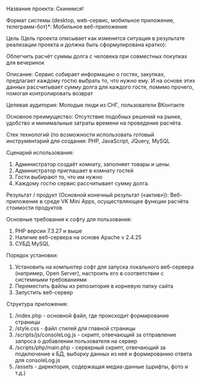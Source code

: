 Название проекта: Скинемся!

Формат системы (desktop, web-сервис, мобильное приложение, телеграмм-бот)*: 
Мобильное веб-приложение

Цель (Цель проекта описывает как изменится ситуация в результате реализации проекта и должна быть сформулирована кратко): 

Облегчить расчёт суммы долга с человека при совместных покупках для вечеринок

Описание: 
Сервис собирает информацию о гостях, закупках, предлагает каждому гостю выбрать то, что нужно ему. И на основе этих данных рассчитывает сумму долга для каждого гостя,
помимо прочего, помогая контролировать возврат

Целевая аудитория: 
Молодые люди из СНГ, пользователи ВКонтакте

Основное преимущество: 
Отсутствие подобных решений на рынке, удобство и минимальные затраты времени на проведение расчёта.

Стек технологий (по возможности использовать готовый инструментарий для создания:
PHP, JavaScript, JQuery, MySQL

Сценарий использования: 
1) Администратор создаёт комнату, заполняет товары и цены.
2) Администратор приглашает в комнату гостей
3) Гости выбирают то, что им нужно
4) Каждому гостю сервис рассчитывает сумму долга.

Результат / продукт (Основной конечный результат («актив»)):
Веб-приложение в среде VK Mini Apps, осуществляющее функции расчёта стоимости продуктов

Основные требования к софту для пользования:
1) PHP версии 7.3.27 и выше
2) Наличие веб-сервера на основе Apache v 2.4.25
3) СУБД MySQL

Порядок установки:
1) Установить на компьютер софт для запуска локального веб-сервера (например, Open Server), настроить его в соответствии с системными требованиями
2) Переместить файлы из репозитория в корневую папку сайта
3) Запустить веб-сервер

Структура приложения:
1) /index.php - основной файл, где происходит формирование страницы
2) /style.css - файл стилей для главной страницы
3) /scripts/js/consoleLog.js - скрипт, отвечающий за отправление запроса о добавлении пользователя на сервер
4) /scripts/php/main.php - серверный скрипт, отвечающий за подключение к БД, выборку данных из неё и формированию ответа для consoleLog.js
5) /assets - директория, содержащая медиа-данные (шрифты, фото и т.д.)
